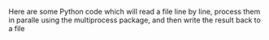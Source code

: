 Here are some Python code which will read a file line by line, process them in paralle using the multiprocess package, and then write the result back to a file
